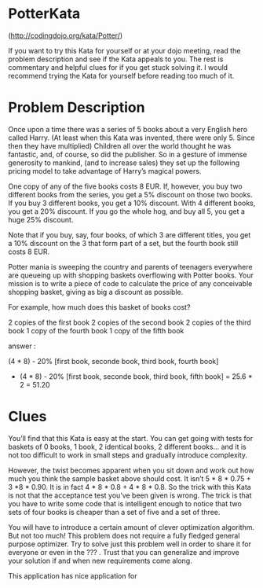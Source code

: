 # PotterKata
(http://codingdojo.org/kata/Potter/)

If you want to try this Kata for yourself or at your dojo meeting, read the problem description and see if the Kata appeals to you. The rest is commentary and helpful clues for if you get stuck solving it. I would recommend trying the Kata for yourself before reading too much of it.

# Problem Description
Once upon a time there was a series of 5 books about a very English hero called Harry. (At least when this Kata was invented, there were only 5. Since then they have multiplied) Children all over the world thought he was fantastic, and, of course, so did the publisher. So in a gesture of immense generosity to mankind, (and to increase sales) they set up the following pricing model to take advantage of Harry’s magical powers.

One copy of any of the five books costs 8 EUR. If, however, you buy two different books from the series, you get a 5% discount on those two books. If you buy 3 different books, you get a 10% discount. With 4 different books, you get a 20% discount. If you go the whole hog, and buy all 5, you get a huge 25% discount.

Note that if you buy, say, four books, of which 3 are different titles, you get a 10% discount on the 3 that form part of a set, but the fourth book still costs 8 EUR.

Potter mania is sweeping the country and parents of teenagers everywhere are queueing up with shopping baskets overflowing with Potter books. Your mission is to write a piece of code to calculate the price of any conceivable shopping basket, giving as big a discount as possible.

For example, how much does this basket of books cost?

2 copies of the first book
2 copies of the second book
2 copies of the third book
1 copy of the fourth book
1 copy of the fifth book

answer :

  (4 * 8) - 20% [first book, seconde book, third book, fourth book]
+ (4 * 8) - 20% [first book, seconde book, third book, fifth book]
= 25.6 * 2
= 51.20

# Clues
You’ll find that this Kata is easy at the start. You can get going with tests for baskets of 0 books, 1 book, 2 identical books, 2 different books… and it is not too difficult to work in small steps and gradually introduce complexity.

However, the twist becomes apparent when you sit down and work out how much you think the sample basket above should cost. It isn’t 5 * 8 * 0.75 + 3 *8 * 0.90. It is in fact 4 * 8 * 0.8 + 4 * 8 * 0.8. So the trick with this Kata is not that the acceptance test you’ve been given is wrong. The trick is that you have to write some code that is intelligent enough to notice that two sets of four books is cheaper than a set of five and a set of three.

You will have to introduce a certain amount of clever optimization algorithm. But not too much! This problem does not require a fully fledged general purpose optimizer. Try to solve just this problem well in order to share it for everyone or even in the ??? . Trust that you can generalize and improve your solution if and when new requirements come along.

This application has nice application for